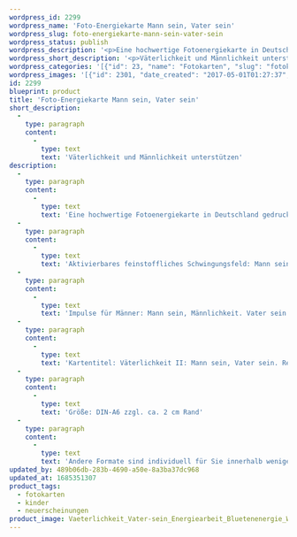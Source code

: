 ```yaml
---
wordpress_id: 2299
wordpress_name: 'Foto-Energiekarte Mann sein, Vater sein'
wordpress_slug: foto-energiekarte-mann-sein-vater-sein
wordpress_status: publish
wordpress_description: '<p>Eine hochwertige Fotoenergiekarte in Deutschland gedruckt und in Handarbeit laminiert. Sie ist in Postkartengröße (DIN-A6) gut zu transportieren und kann auch auf den Körper aufgelegt werden.</p><p>Aktivierbares feinstoffliches Schwingungsfeld: Mann sein – Vater sein – Kinder beim ‚Erwachsen werden’ unterstützen – Versorgen.<br />Impulse für Männer: Mann sein, Männlichkeit. Vater sein und Kinder dabei unterstützen, erwachsen zu werden; als Eigenschaft der männlichen Energiequalität andere (sich selbst) versorgen.</p><p>Kartentitel: Väterlichkeit II: Mann sein, Vater sein<span class="s1">. Reihe: Väterlichkeit. </span>Schwingungsebene: Grün.</p><p>Größe: DIN-A6 zzgl. ca. 2 cm Rand<br />Andere Formate sind individuell für Sie innerhalb weniger Tage herstellbar. Bitte kontaktieren Sie uns hierfür unter <a href="mailto:info@elvedenverlag.de">info@elvedenverlag.de</a>.</p><p><a href="https://my.feenbaum.de/anwendung-energiebilder-foto-laminiert/">Anwendungshinweise</a>      <a href="https://my.feenbaum.de/produktinformationen-fotokarten/">Produktinformationen</a></p>'
wordpress_short_description: '<p>Väterlichkeit und Männlichkeit unterstützen<br /><em>Hinweis: Das Wasserzeichen „Elveden Verlag Energiebild“ wird nicht mit gedruckt</em></p>'
wordpress_categories: '[{"id": 23, "name": "Fotokarten", "slug": "fotokarten"}, {"id": 70, "name": "Kinder", "slug": "kinder"}, {"id": 66, "name": "Neuerscheinungen", "slug": "neuerscheinungen"}]'
wordpress_images: '[{"id": 2301, "date_created": "2017-05-01T01:27:37", "date_created_gmt": "2017-04-30T21:27:37", "date_modified": "2017-05-01T01:27:37", "date_modified_gmt": "2017-04-30T21:27:37", "src": "https://my.feenbaum.de/wp-content/uploads/2017/04/Vaeterlichkeit_Vater-sein_Energiearbeit_Bluetenenergie_Weilheim_800W.jpg", "name": "Vaeterlichkeit_Vater-sein_Energiearbeit_Bluetenenergie_Weilheim_800W", "alt": ""}]'
id: 2299
blueprint: product
title: 'Foto-Energiekarte Mann sein, Vater sein'
short_description:
  -
    type: paragraph
    content:
      -
        type: text
        text: 'Väterlichkeit und Männlichkeit unterstützen'
description:
  -
    type: paragraph
    content:
      -
        type: text
        text: 'Eine hochwertige Fotoenergiekarte in Deutschland gedruckt und in Handarbeit laminiert. Sie ist in Postkartengröße (DIN-A6) gut zu transportieren und kann auch auf den Körper aufgelegt werden.'
  -
    type: paragraph
    content:
      -
        type: text
        text: 'Aktivierbares feinstoffliches Schwingungsfeld: Mann sein – Vater sein – Kinder beim ‚Erwachsen werden’ unterstützen – Versorgen.'
  -
    type: paragraph
    content:
      -
        type: text
        text: 'Impulse für Männer: Mann sein, Männlichkeit. Vater sein und Kinder dabei unterstützen, erwachsen zu werden; als Eigenschaft der männlichen Energiequalität andere (sich selbst) versorgen.'
  -
    type: paragraph
    content:
      -
        type: text
        text: 'Kartentitel: Väterlichkeit II: Mann sein, Vater sein. Reihe: Väterlichkeit. Schwingungsebene: Grün.'
  -
    type: paragraph
    content:
      -
        type: text
        text: 'Größe: DIN-A6 zzgl. ca. 2 cm Rand'
  -
    type: paragraph
    content:
      -
        type: text
        text: 'Andere Formate sind individuell für Sie innerhalb weniger Tage herstellbar. Bitte kontaktieren Sie uns hierfür unter info@elvedenverlag.de.'
updated_by: 489b06db-283b-4690-a50e-8a3ba37dc968
updated_at: 1685351307
product_tags:
  - fotokarten
  - kinder
  - neuerscheinungen
product_image: Vaeterlichkeit_Vater-sein_Energiearbeit_Bluetenenergie_Weilheim_800W.jpg
---
```

